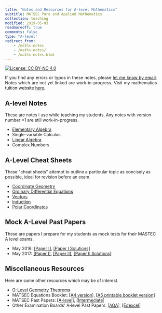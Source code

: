 ```yaml
---
title: "Notes and Resources for A-level Mathematics"
subtitle: MATSEC Pure and Applied Mathematics
collection: teaching
modified: 2019-05-03
readmoreoff: true
comments: false
type: "A-level"
redirect_from:
    - /maths-notes
    - /maths-notes/
    - /maths-notes.html
---
```

[![License: CC BY-NC 4.0](https://img.shields.io/badge/License-CC%20BY--NC%204.0-lightgrey.svg)](https://creativecommons.org/licenses/by-nc/4.0/)

<p align="justify">
If you find any errors or typos in these notes, please <a href="mailto:luke@maths.com.mt" target="_blank">let me know by email</a>. Notes which are not yet linked are work-in-progress. Visit my mathematics tuition website <a href="https://maths.com.mt" target="_blank">here</a>.
</p>

## A-level Notes
These are notes I use while teaching my students. Any notes with version number <1 are still work-in-progress.
 - [Elementary Algebra]({{site.url}}/files/ea.pdf)
 - Single-variable Calculus
 - [Linear Algebra]({{site.url}}/files/la.pdf)
 - Complex Numbers

## A-Level Cheat Sheets
These "cheat sheets" attempt to outline a particular topic as concisely as possible, ideal for revision before an exam.
 - [Coordinate Geometry]({{site.url}}/files/coordinate_geometry.pdf)
 - [Ordinary Differential Equations]({{site.url}}/files/odes.pdf)
 - [Vectors]({{site.url}}/files/vectors.pdf)
 - [Induction]({{site.url}}/files/induction.pdf)
 - [Polar Coordinates]({{site.url}}/files/polar.pdf)

## Mock A-Level Past Papers
These are papers I prepare for my students as mock tests for their MASTEC A level exams.
 - May 2016: [[Paper I]]({{site.url}}/files/papers/2016_paper_1.pdf), [[Paper I Solutions]]({{site.url}}/files/papers/2016_paper_1_solutions.pdf)
 - May 2017: [[Paper I]]({{site.url}}/files/papers/2017_paper_1.pdf), [[Paper II]]({{site.url}}/files/papers/2017_paper_2.pdf), [[Paper II Solutions]]({{site.url}}/files/papers/2017_paper_2_solutions.pdf)

## Miscellaneous Resources
Here are some other resources which may be of interest.
 - [O-Level Geometry Theorems]({{site.url}}/files/geometry.pdf)
 - MATSEC Equations Booklet: [[A4 version]](https://maths.com.mt/assets/files/booklet.pdf), [[A5 printable booklet version]](https://maths.com.mt/assets/files/booklet-a5.pdf)
 - MATSEC Past Papers: [[A-level]](https://www.um.edu.mt/matsec/pastpapers/A/PURE), [[Intermediate]](https://www.um.edu.mt/matsec/pastpapers/I/PURE)
 - Other Examination Boards' A-level Past Papers: [[AQA]](http://www.aqa.org.uk/subjects/mathematics/as-and-a-level/mathematics-6360/past-papers-and-mark-schemes), [[Edexcel]](http://qualifications.pearson.com/en/support/support-topics/exams/past-papers.html?Qualification-Family=A-Level&Qualification-Subject=Mathematics%20(2008)&Status=Pearson-UK:Status%2FLive&Specification-Code=Pearson-UK:Specification-Code%2F9371)
